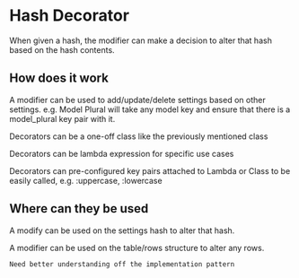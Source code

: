 # Hash Decorator

When given a hash, the modifier can make a decision to alter that hash based on the hash contents.

## How does it work

A modifier can be used to add/update/delete settings based on other settings.
e.g. Model Plural will take any model key and ensure that there is a model_plural key pair with it.

Decorators can be a one-off class like the previously mentioned class

Decorators can be lambda expression for specific use cases

Decorators can pre-configured key pairs attached to Lambda or Class to be easily called, e.g. :uppercase, :lowercase

## Where can they be used

A modify can be used on the settings hash to alter that hash.

A modifier can be used on the table/rows structure to alter any rows.

`Need better understanding off the implementation pattern`
